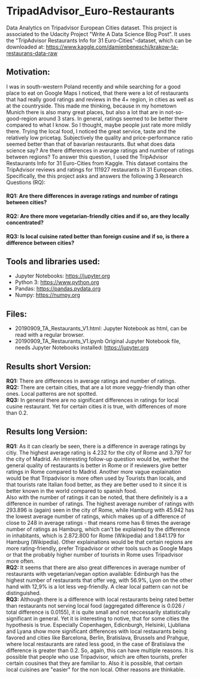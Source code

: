 # TripadAdvisor_Euro-Restaurants
Data Analytics on Tripadvisor European Cities dataset. This project is associated to the Udacity Project "Write A Data Science Blog Post". It uses the "TripAdvisor Restaurants Info for 31 Euro-Cities"-dataset, which can be downloaded at: https://www.kaggle.com/damienbeneschi/krakow-ta-restaurans-data-raw

## Motivation:
I was in south-western Poland recently and while searching for a good place to eat on Google Maps I noticed, that there were a lot of restaurants that had really good ratings and reviews in the 4+ region, in cities as well as at the countryside. This made me thinking, because in my hometown Munich there is also many great places, but also a lot that are in not-so-good-region around 3 stars. In general, ratings seemed to be better there compared to what I know. So I thought, maybe people just rate more mildly there. Trying the local food, I noticed the great service, taste and the relatively low pricetag. Subjectively the quality and price-performance ratio seemed better than that of bavarian restaurants. But what does data science say? Are there differences in average ratings and number of ratings between regions? To answer this question, I used the TripAdvisor Restaurants Info for 31 Euro-Cities from Kaggle. This dataset contains the TripAdvisor reviews and ratings for 111927 restaurants in 31 European cities.<br/>
Specifically, the this project asks and answers the following 3 Research Questions (RQ):
#### RQ1: Are there differences in average ratings and number of ratings between cities?
#### RQ2: Are there more vegetarian-friendly cities and if so, are they locally concentrated?
#### RQ3: Is local cuisine rated better than foreign cusine and if so, is there a difference between cities?

## Tools and libraries used:
- Jupyter Notebooks: https://jupyter.org
- Python 3: https://www.python.org
- Pandas: https://pandas.pydata.org
- Numpy: https://numpy.org

## Files:
- 20190909_TA_Restaurants_V1.html: Jupyter Notebook as html, can be read with a regular browser.
- 20190909_TA_Restaurants_V1.ipynb Original Jupyter Notebook file, needs Jupyter Notebooks installed: https://jupyter.org

## Results short Version:
**RQ1:** There are differences in average ratings and number of ratings.<br/>
**RQ2:** There are certain cities, that are a lot more veggy-friendly than other ones. Local patterns are not spotted.<br/>
**RQ3:** In general there are no significant differences in ratings for local cusine restaurant. Yet for certain cities it is true, with differences of more than 0.2.<br/>

## Results long Version:
**RQ1:** As it can clearly be seen, there is a difference in average ratings by citiy. The highest average rating is 4.232 for the city of Rome and 3.797 for the city of Madrid. An interesting follow-up question would be, wether the general quality of restaurants is better in Rome or if reviewers give better ratings in Rome compared to Madrid. Another more vague explaination would be that Tripadvisor is more often used by Tourists than locals, and that tourists rate Italian food better, as they are better used to it since it is better known in the world compared to spanish food.<br/>
Also with the number of ratings it can be noted, that there definitely is a a difference in number of ratings. The highest average number of ratings with 293.896 is (again) seen in the city of Rome, while Hamburg with 45.942 has the lowest average number of ratings, which makes up of a difference of close to 248 in average ratings - that means rome has 6 times the average number of ratings as Hamburg, which can't be explained by the difference in inhabitants, which is 2.872.800 for Rome (Wikipedia) and 1.841.179 for Hamburg (Wikipedia). Other explainations would be that certain regions are more rating-friendly, prefer Tripadvisor or other tools such as Google Maps or that the probably higher number of tourists in Rome uses Tripadvisor more often.<br/>
**RQ2:** It seems that there are also great differences in average number of restaurants with vegetarian/vegan option available: Edinburgh has the highest number of restaurants that offer veg, with 56.9%, Lyon on the other hand with 12,9% is a lot less veg-friendly. A clear local pattern can not be distinguished.<br/>
**RQ3:** Although there is a difference with local restaurants being rated better than restaurants not serving local food (aggregated difference is 0.026 / total difference is 0.0155), it is quite small and not neccessarily statistically significant in general. Yet it is interesting to notive, that for some cities the hypothesis is true. Especially Copenhagen, Edicnburgh, Helsinki, Ljubliana and Lyana show more significant differences with local restaurants being favored and cities like Barcelona, Berlin, Bratislava, Brussels and Prahgue, where local restaurants are rated less good, in the case of Bratislava the difference is greater than 0.2.
So, again, this can have multiple reasons. It is possible that people who use Tripadvisor, which are often tourists, prefer certain cousines that they are familiar to. Also it is possible, that certain local cuisines are "easier" for the non local. Other reasons are thinkable.<br/>
